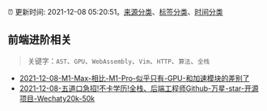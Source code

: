 :alarm_clock: 更新时间: 2021-12-08 05:20:51。[来源分类](../README.md)、[标签分类](../TAGS.md)、[时间分类](../TIMELINE.md)

## 前端进阶相关


> 关键字：`AST`、`GPU`、`WebAssembly`、`Vim`、`HTTP`、`算法`、`全栈`



- [2021-12-08-M1-Max-相比-M1-Pro-似乎只有-GPU-和加速模块的差别了](https://www.v2ex.com/t/820831) 
- [2021-12-08-五道口急招!不卡学历!全栈、后端工程师Github-万星-star-开源项目-Wechaty20k-50k](https://www.v2ex.com/t/820805) 